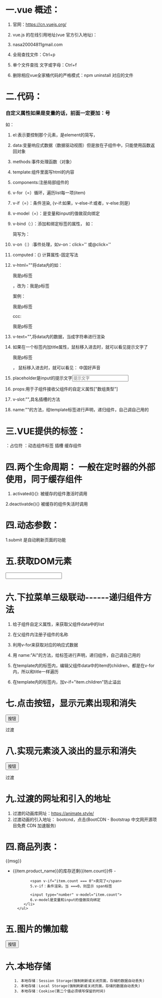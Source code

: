 # 一.vue 概述：

1. 官网：https://cn.vuejs.org/

2. vue.js 的在线引用地址(vue 官方引入地址)：
<script src="https://cdn.jsdelivr.net/npm/vue@2/dist/vue.js"></script>

3. nasa20004811gmail.com

4. 全局查找文件：Ctrl+p

5. 单个文件查找 文字或字母：Ctrl+f

6. 删除相应vue全家桶代码的严格模式：npm uninstall 对应的文件


# 二.代码：

### 自定义属性如果是变量的话，前面一定要加：号
  如：  <p :name="item.name"><p>

1. el:表示要控制那个元素，是element的简写，

2. data:变量响应式数据（数据驱动视图）但是放在子组件中，只能使用函数返回对象

3. methods:事件处理函数（对象）

4. template:组件里面写html的内容

5. components:注册局部组件的

6. v-for（=）循环，遍历list每一项(item)      

7. v-if（=）：条件渲染, {v-if:如果，v-else-if:或者，v-else:则是}

8. v-model（=）：是变量和input的值做双向绑定

9. v-bind（:）：添加和绑定标签的属性，
             如：<p v-bind:class="{font:show}"></p>简写为：<p :class="{font:show}"></p>

10. v-on（:）:事件处理，如v-on：click=''  或@click=''

11. computed：{}    计算属性-固定写法

12. v-html=""将data内的如：<p v-thml="ccc">我是p标签</p>，改为：我是p标签

      案例：
      <p v-thml="ccc">我是p标签</p>
      ccc:<p>我是p标签</p>

13. v-text="",将data内的数据，当成字符串进行渲染

14. 如果在一个标签内加title属性，鼠标移入进去时，就可以看见提示文字了
       <p title="中国好声音">我是p标签</p>，
        鼠标移入进去时，就可以看见：  中国好声音

15. placeholder是input的提示文字<input placeholder="提示文字"/>

16. props:用于子组件接收父组件的自定义属性["数组类型"]

17. v-slot:"",具名插槽的方法

18. name:""的方法，给template标签进行声明，递归组件，自己调自己用的


# 三.VUE提供的标签：
<template></template>：占位符
<component></component>：动态组件标签
<slot></slot> 插槽
<heep-alive></heep-alive>缓存组件


# 四.两个生命周期： 一般在定时器的外部使用，同于缓存组件
1. activated(){}:
        被<keep-alive>缓存的组件激活时调用

2.deactivatde(){}
        被<keep-alive>缓存的组件失活时调用



# 四.动态参数：
  1.submit 是自动刷新页面的功能


# 五.获取DOM元素
<div id="app">
  <input type="text" ref="www">
</div>
</body>
<script src="https://cdn.jsdelivr.net/npm/vue@2/dist/vue.js"></script>
<script>
  new Vue({
    el: "#app",
    data: {
    },
    mounted(){
      this.$refs.www
    },
  })
</script>
</html>


# 六.下拉菜单三级联动------递归组件方法

1. 给子组件自定义属性，来获取父组件data中的list

2. 在父组件内注册子组件的名称

3. 利用v-for来获取对应的响应式数据

4. 用 name:"Ai"的方法，给<Ai>标签进行声明，递归组件，自己调自己用的

5. 在template内的<Ai>标签内，编辑父组件data中的item的children，都是在v-for内，所以和title一样遍历

6. 在template内的<Ai>标签内，加v-if="item.children"防止溢出


<div id="app">
  <Ai :list="list"></Ai>
</div>
</body>
<script src="https://cdn.jsdelivr.net/npm/vue@2/dist/vue.js"></script>
<script>
  const Ai = {
    name:"Ai",//因为template内的<Ai>标签还没有声明，要想在内部使用，就必须用name，给它一个名字 
    props:["list"],
    template: `
     <ul>
      <li v-for="item in list" :key="item.title">
        {{item.title}}
        <Ai :list="item.children" v-if="item.children"></Ai>   
                                 //  v-if="item.children"防止溢出
      </li>
    </ul>
   `
  }
  new Vue({
    el: "#app",
    data: {
      list: [
        {
          title: '江苏省',
          children: [
            {
              title:'南京市',
              children:[
                {
                  title:'111街道'
                },
                {
                  title:'222街道'
                },
                {
                  title:'333街道'
                },
              ]
            },
            {
              title:'无锡市',
              children:[
                {
                  title:'444街道'
                },
                {
                  title:'555街道'
                },
                {
                  title:'666街道'
                },
              ]
            },
            
          ]
        },{
          title: '安徽省',
          children: [
            {
              title:'南京市',
              children:[
                {
                  title:'777街道'
                },
                {
                  title:'888街道'
                },
                {
                  title:'999街道'
                },
              ]
            },
            {
              title:'无锡市',
              children:[
                {
                  title:'101街道'
                },
                {
                  title:'102街道'
                },
                {
                  title:'103街道'
                },
              ]
            },
            
          ]
        }
      ]
    },
    components: {
    Ai
  }
  })
</script>
</html>


# 七.点击按钮，显示元素出现和消失
<body>
  <div id="app">
    <button @click="show=!show">按钮</button>
    <p v-if="show">过渡</p>

  </div>
</body>
<script src="https://cdn.jsdelivr.net/npm/vue@2/dist/vue.js"></script>
<script>
  new Vue({
    el:"#app",
    data:{
      show:true
    }
  })
</script>
</html>


# 八.实现元素淡入淡出的显示和消失
<style>
  .sss-enter-active, .sss-leave-active {
    transition: all 1s;
    /* 元素的进入前和离开后，都是过渡时间为1秒 */
  }
  .sss-enter {
    transform: translateX(50px);
    opacity : 0
    /* 元素进入前向右平移50px */
  }
  .sss-enter,.sss-leave-to {
    transform: translateX(-50px);
    opacity : 0
    /* 元素离开后向左平移50px */
  }
</style>
<body>
  <div id="app">
    <button @click="show=!show">按钮</button>
            <!-- 点击取反 -->
    <transition name="sss">
      <p v-if="show">过渡</p>
    <transition>
    <!-- 如果show存在，否则消失 -->
  </div>
</body>
<script src="https://cdn.jsdelivr.net/npm/vue@2/dist/vue.js"></script>
<script>
  new Vue({
    el:"#app",
    data:{
      show:true //布尔值
    }
  })
</script>
</html>


# 九.过渡的网址和引入的地址
1. 过渡的动画库网址：https://animate.style/ 
2. 过渡动画的引入地址： bootcnd，点击(BootCDN - Bootstrap 中文网开源项目免费 CDN 加速服务)


# 四.商品列表：
  </body>
</html>
<body>
   <div id="app">
      <p>{{msg}}</p>     
      <!-- 1.vue的js变量带入 -->
      <ul>
         <li v-for="item in list">      
          <!-- 2.js的list内，数组的v-for循环，遍历list每一项(item) -->
            {{item.product_name}}的库存还剩{{item.count}}件 - 
            <!-- 3.list每一项(item)的product_name
            4.list每一项(item)的item.count -->

            <span v-if="item.count === 0">卖完了</span>
            5.v-if：条件渲染。当 ===0，则显示 span标签

            <input type="number" v-model="item.count">
            6.v-model是变量和input的值做双向绑定
         </li>
      </ul>
   </div>
   <script src="https://cdn.jsdelivr.net/npm/vue@2/dist/vue.js"></script>
   <script>
      let p1 =new Vue({
         //引入的vue是一个构造函数，如果要使用，就要去生成一个实例对象
         //里面需要一个对象做参数key,value
         //里面的key:有个专门的名称option（选项的意思）
         el: "#app",
         //el:是element的简写，el表示可以去控制那个元素，那么这个元素内的元素和内容就可以被vue控制
         data: {
            //data:变量（响应式数据），当数据改变，页面就跟着改变：数据驱动视图
            msg: "hello Vue!",//对应body的msg变量
            list: [
               {
                 product_name:'衣服',
                 count:5
               },
               {
                 product_name:'鞋子',
                 count:0
               },
               {
                 product_name:'包包',
                 count:8
               },
            ]
         },
         computed:{//计算属性-固定写法computed
            total(){//写的函数，并返回一个值，根据计算的数据，去计算得到一个新的值
               return this.list.reduce((sum,item)=>{
                //返回  p1.list   reduce累加：固定写法
                  return (sum += +item.count);
                  //返回  reduce累加（数量=所有的count）+代表：数字的意思
               },0)//从0开始累加
            },
         },
      });
   </script>
</body>
</html>


# 五.图片的懒加载
<body>
   <div id="app">
      <button v-on:click="attr='src'">按钮</button> 
      <img v-bind:[attr]="url" alt="">
   </div>
</body>
<script src="https://cdn.jsdelivr.net/npm/vue@2/dist/vue.js"></script>
<script>
   const p1 = new Vue({
      el: '#app',
      data: {
         attr:'data-src',
         url:'https://img0.baidu.com/it/u=3251444720,2087998293&fm=253&app=138&size=w931&n=0&f=BMP&fmt=auto?sec=1681318800&t=a45ab062abdee5bbf570eb5795c58ff2'
      },
   })
</script>
</html>


# 六.本地存储
        1. 本地存储：Session Storage(强制刷新或关闭页面，存储的数据自动丢失)
        2. 本地存储：Local Storage(强制刷新或关闭页面，存储的数据自动丢失)
        3. 本地存储：Cookise(第二个值必须填写保留的时间)
